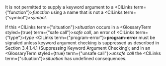  



It is not permitted to supply a keyword argument to a <ClLinks  term={"function"}><i>function</i></ClLinks> using a name that is not a <ClLinks  term={"symbol"}><i>symbol</i></ClLinks>. 



If this <ClLinks  term={"situation"}><i>situation</i></ClLinks> occurs in a <GlossaryTerm styled={true} term={"safe call"}><i>safe call</i></GlossaryTerm>, an error of <ClLinks  term={"type"}><i>type</i></ClLinks> <ClLinks  term={"program-error"}><b>program-error</b></ClLinks> must be signaled unless keyword argument checking is suppressed as described in Section 3.4.1.4.1 (Suppressing Keyword Argument Checking); and in an <GlossaryTerm styled={true} term={"unsafe call"}><i>unsafe call</i></GlossaryTerm> the <ClLinks  term={"situation"}><i>situation</i></ClLinks> has undefined consequences. 



